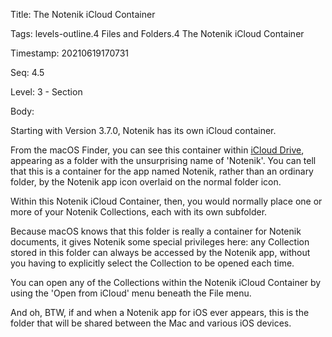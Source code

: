 Title:  The Notenik iCloud Container

Tags:   levels-outline.4 Files and Folders.4 The Notenik iCloud Container

Timestamp: 20210619170731

Seq:    4.5

Level:  3 - Section

Body: 

Starting with Version 3.7.0, Notenik has its own iCloud container. 

From the macOS Finder, you can see this container within [iCloud Drive][id], appearing as a folder with the unsurprising name of 'Notenik'. You can tell that this is a container for the app named Notenik, rather than an ordinary folder, by the Notenik app icon overlaid on the normal folder icon. 

Within this Notenik iCloud Container, then, you would normally place one or more of your Notenik Collections, each with its own subfolder. 

Because macOS knows that this folder is really a container for Notenik documents, it gives Notenik some special privileges here: any Collection stored in this folder can always be accessed by the Notenik app, without you having to explicitly select the Collection to be opened each time. 

You can open any of the Collections within the Notenik iCloud Container by using the 'Open from iCloud' menu beneath the File menu.  

And oh, BTW, if and when a Notenik app for iOS ever appears, this is the folder that will be shared between the Mac and various iOS devices. 

[id]: https://support.apple.com/en-us/HT201104
